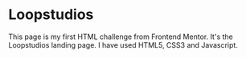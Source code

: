 # Loopstudios

This page is my first HTML challenge from Frontend Mentor. It's the Loopstudios landing page. I have used HTML5, CSS3 and Javascript.
